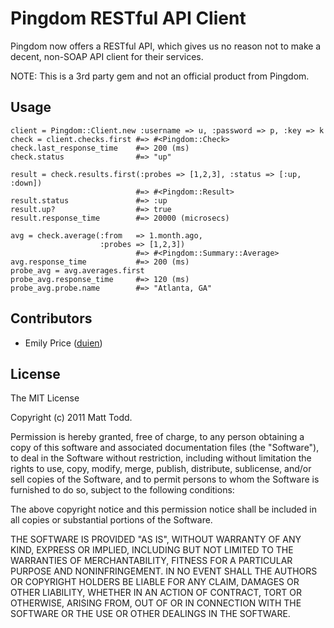 # Pingdom RESTful API Client

Pingdom now offers a RESTful API, which gives us no reason not to make a decent,
non-SOAP API client for their services.

NOTE: This is a 3rd party gem and not an official product from Pingdom.

## Usage

    client = Pingdom::Client.new :username => u, :password => p, :key => k
    check = client.checks.first #=> #<Pingdom::Check>
    check.last_response_time    #=> 200 (ms)
    check.status                #=> "up"

    result = check.results.first(:probes => [1,2,3], :status => [:up, :down])
                                #=> #<Pingdom::Result>
    result.status               #=> :up
    result.up?                  #=> true
    result.response_time        #=> 20000 (microsecs)
    
    avg = check.average(:from   => 1.month.ago,
                        :probes => [1,2,3])
                                #=> #<Pingdom::Summary::Average>
    avg.response_time           #=> 200 (ms)
    probe_avg = avg.averages.first
    probe_avg.response_time     #=> 120 (ms)
    probe_avg.probe.name        #=> "Atlanta, GA"

## Contributors

* Emily Price ([duien](http://github.com/duien))

## License

The MIT License

Copyright (c) 2011 Matt Todd.

Permission is hereby granted, free of charge, to any person obtaining a copy
of this software and associated documentation files (the "Software"), to deal
in the Software without restriction, including without limitation the rights
to use, copy, modify, merge, publish, distribute, sublicense, and/or sell
copies of the Software, and to permit persons to whom the Software is
furnished to do so, subject to the following conditions:

The above copyright notice and this permission notice shall be included in
all copies or substantial portions of the Software.

THE SOFTWARE IS PROVIDED "AS IS", WITHOUT WARRANTY OF ANY KIND, EXPRESS OR
IMPLIED, INCLUDING BUT NOT LIMITED TO THE WARRANTIES OF MERCHANTABILITY,
FITNESS FOR A PARTICULAR PURPOSE AND NONINFRINGEMENT. IN NO EVENT SHALL THE
AUTHORS OR COPYRIGHT HOLDERS BE LIABLE FOR ANY CLAIM, DAMAGES OR OTHER
LIABILITY, WHETHER IN AN ACTION OF CONTRACT, TORT OR OTHERWISE, ARISING FROM,
OUT OF OR IN CONNECTION WITH THE SOFTWARE OR THE USE OR OTHER DEALINGS IN
THE SOFTWARE.
